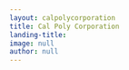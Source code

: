 ```yaml
---
layout: calpolycorporation
title: Cal Poly Corporation
landing-title: 
image: null
author: null
---
```


